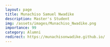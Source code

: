```yaml
---
layout: page
title: Munachiso Samuel Nwadike
description: Master's Student
img: /assets/images/Munachiso_Nwadike.png
importance: 99
category: Alumni
redirect: https://munachisonwadike.github.io/ 
---
```

